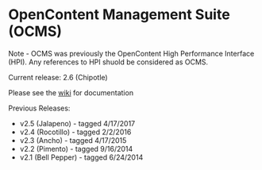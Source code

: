 OpenContent Management Suite (OCMS)
===
Note - OCMS was previously the OpenContent High Performance Interface (HPI).  Any references to HPI shuold be considered as OCMS.

Current release: 2.6 (Chipotle)

Please see the <a href='https://github.com/tsgrp/hpi/wiki'>wiki</a> for documentation

Previous Releases:

- v2.5 (Jalapeno) - tagged 4/17/2017
- v2.4 (Rocotillo) - tagged 2/2/2016
- v2.3 (Ancho) - tagged 4/17/2015
- v2.2 (Pimento) - tagged 9/16/2014
- v2.1 (Bell Pepper) - tagged 6/24/2014
